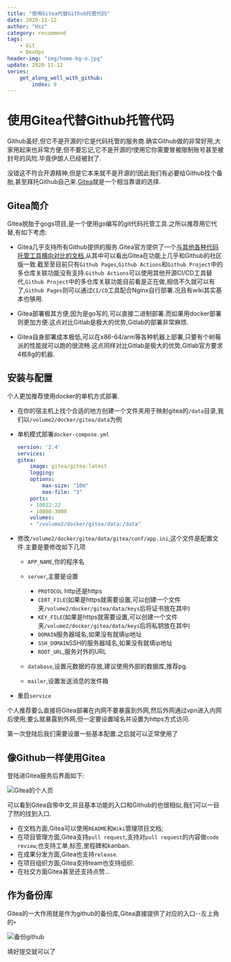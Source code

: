 ```yaml
---
title: "使用Gitea代替Github托管代码"
date: 2020-11-12
author: "Hsz"
category: recommend
tags:
    - Git
    - DevOps
header-img: "img/home-bg-o.jpg"
update: 2020-11-12
series:
    get_along_well_with_github:
        index: 9
---
```

# 使用Gitea代替Github托管代码

Github虽好,但它不是开源的!它是代码托管的服务商.确实Github做的非常好用,大家用起来也非常方便,但不要忘记,它不是开源的!使用它你需要冒被限制账号甚至被封号的风险.毕竟伊朗人已经被封了.

没错这不符合开源精神,但是它本来就不是开源的!因此我们有必要给Github找个备胎,甚至拜托Github自己来.[Gitea](https://github.com/go-gitea/gitea)就是一个相当靠谱的选择.

<!--more-->

## Gitea简介

Gitea脱胎于gogs项目,是一个使用go编写的git代码托管工具.之所以推荐用它代替,有如下考虑:

+ Gitea几乎支持所有Github提供的服务.Gitea官方提供了一个[与其他各种代码托管工具横向对比的文档](https://docs.gitea.io/zh-cn/comparison/),从其中可以看出Gitea在功能上几乎和Github的社区版一致.截至至目前只有`Github Pages`,`Github Actions`和`Github Project`中的多仓库关联功能没有支持.`Github Actions`可以使用其他开源CI/CD工具替代,`Github Project`中的多仓库关联功能目前看是正在做,相信不久就可以有了,`Github Pages`则可以通过`CI/CD`工具配合Nginx自行部署.况且有wiki其实基本也够用.

+ Gitea部署极其方便,因为是go写的,可以直接二进制部署.而如果用docker部署则更加方便.这点对比Gitlab是极大的优势,Gitlab的部署非常麻烦.

+ Gitea自身部署成本极低,可以在x86-64/arm等各种机器上部署,只要有个树莓派的性能就可以跑的很流畅.这点同样对比Gitlab是极大的优势,Gitlab官方要求4核8g的机器.

## 安装与配置

个人更加推荐使用docker的单机方式部署.

+ 在你的宿主机上找个合适的地方创建一个文件夹用于映射gitea的`/data`目录,我们以`/volume2/docker/gitea/data`为例

+ 单机模式部署`docker-compose.yml`

    ```yml
    version: '2.4'
    services:
    gitea:
        image: gitea/gitea:latest
        logging:
        options:
            max-size: "10m"
            max-file: "3"
        ports:
        - 10022:22
        - 10080:3000
        volumes:
        - "/volume2/docker/gitea/data:/data"

    ```

+ 修改`/volume2/docker/gitea/data/gitea/conf/app.ini`,这个文件是配置文件.主要是要修改如下几项

    + `APP_NAME`,你的程序名
    + `server`,主要是设置
        + `PROTOCOL` http还是https
        + `CERT_FILE`(如果是https就需要设置,可以创建一个文件夹`/volume2/docker/gitea/data/keys`后将证书放在其中)
        + `KEY_FILE`(如果是https就需要设置,可以创建一个文件夹`/volume2/docker/gitea/data/keys`后将私钥放在其中)
        + `DOMAIN`服务器域名,如果没有就填ip地址
        + `SSH_DOMAIN`SSH的服务器域名,如果没有就填ip地址
        + `ROOT_URL`,服务对外的URL

    + `database`,设置元数据的存放,建议使用外部的数据库,推荐pg.
    + `mailer`,设置发送消息的发件箱

+ 重启`service`

个人推荐要么直接将Gitea部署在内网不要暴露到外网,然后外网通过vpn进入内网后使用;要么就暴露到外网,但一定要设置域名并设置为https方式访问.

第一次登陆后我们需要设置一些基本配置.之后就可以正常使用了

## 像Github一样使用Gitea

登陆进Gitea服务后界面如下:

![Gitea的个人页][1]

可以看到Gitea自带中文,并且基本功能的入口和Github的也很相似,我们可以一目了然的找到入口.

+ 在文档方面,Gitea可以使用`README`和`Wiki`管理项目文档;
+ 在项目管理方面,Gitea支持`pull request`,支持对`pull request`的内容做`code review`,也支持工单,标签,里程碑和kanban.
+ 在成果分发方面,Gitea也支持`release`.
+ 在项目组织方面,Gitea支持team也支持组织.
+ 在社交方面Gitea甚至还支持点赞...

## 作为备份库

Gitea的一大作用就是作为github的备份库,Gitea直接提供了对应的入口--左上角的`+`

![备份github][2]

填好提交就可以了

[1]: {{site.url}}/img/in-post/gitea/mainpage.PNG
[2]: {{site.url}}/img/in-post/gitea/qianyi.PNG
